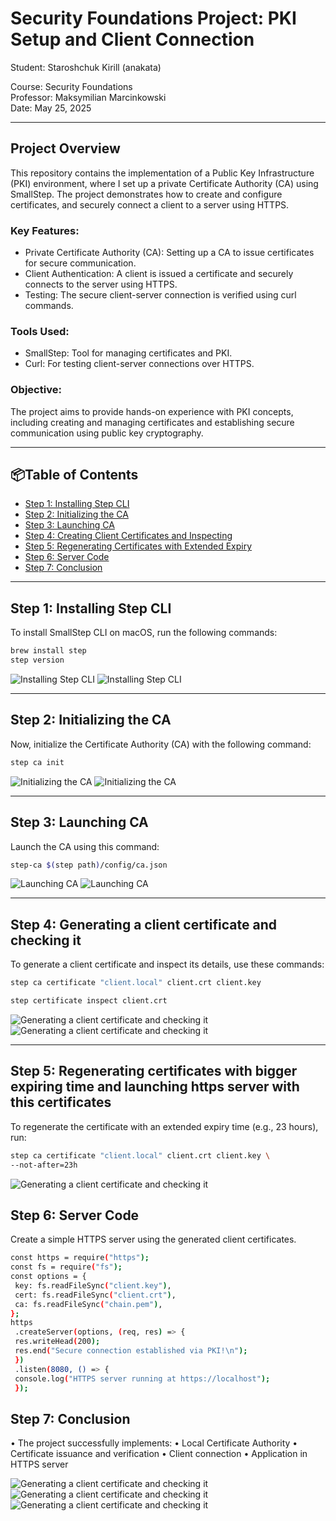 # Security Foundations Project: PKI Setup and Client Connection

Student: Staroshchuk Kirill (anakata) 

Course: Security Foundations  
Professor: Maksymilian Marcinkowski  
Date: May 25, 2025

---

## Project Overview

This repository contains the implementation of a Public Key Infrastructure (PKI) environment, where I set up a private Certificate Authority (CA) using SmallStep. The project demonstrates how to create and configure certificates, and securely connect a client to a server using HTTPS.

### Key Features:
- Private Certificate Authority (CA): Setting up a CA to issue certificates for secure communication.
- Client Authentication: A client is issued a certificate and securely connects to the server using HTTPS.
- Testing: The secure client-server connection is verified using curl commands.

### Tools Used:
- SmallStep: Tool for managing certificates and PKI.
- Curl: For testing client-server connections over HTTPS.

### Objective:
The project aims to provide hands-on experience with PKI concepts, including creating and managing certificates and establishing secure communication using public key cryptography.

---

## 📦Table of Contents

- [Step 1: Installing Step CLI](#step-1-installing-stepcli)
- [Step 2: Initializing the CA](#step-2-initializing-the-ca)
- [Step 3: Launching CA](#step-3-launching-ca)
- [Step 4: Creating Client Certificates and Inspecting](#step-4-creating-client-certificates-and-inspecting)
- [Step 5: Regenerating Certificates with Extended Expiry](#step-5-regenerating-certificates-with-extended-expiry)
- [Step 6: Server Code](#step-6-server-code)
- [Step 7: Conclusion](#step-7-conclusion)


---

## Step 1: Installing Step CLI
To install SmallStep CLI on macOS, run the following commands:

```bash
brew install step
step version
```
![Installing Step CLI](./screenshots/brewinstall1.png) 
![Installing Step CLI](./screenshots/brewinstall2.png) 

---

## Step 2: Initializing the CA
Now, initialize the Certificate Authority (CA) with the following command:
```bash
step ca init
```
![Initializing the CA](./screenshots/stepcainit3.png) 
![Initializing the CA](./screenshots/stepcainit2.png) 


---

## Step 3: Launching CA
Launch the CA using this command:
```bash
step-ca $(step path)/config/ca.json
```
![Launching CA](./screenshots/json.png) 
![Launching CA](./screenshots/json.png) 

---

## Step 4: Generating a client certificate and checking it 
To generate a client certificate and inspect its details, use these commands:
```bash
step ca certificate "client.local" client.crt client.key 

step certificate inspect client.crt 
```
![Generating a client certificate and checking it](./screenshots/stepcacertificate.png)
![Generating a client certificate and checking it](./screenshots/stepcasertificate2.png)

---

## Step 5: Regenerating certificates with bigger expiring time and launching https server with this certificates
To regenerate the certificate with an extended expiry time (e.g., 23 hours), run:
```bash
step ca certificate "client.local" client.crt client.key \
--not-after=23h
```
![Generating a client certificate and checking it](./screenshots/clientlocal.png)

## Step 6: Server Code
Create a simple HTTPS server using the generated client certificates. 
```bash
const https = require("https");
const fs = require("fs");
const options = {
 key: fs.readFileSync("client.key"),
 cert: fs.readFileSync("client.crt"),
 ca: fs.readFileSync("chain.pem"),
};
https
 .createServer(options, (req, res) => {
 res.writeHead(200);
 res.end("Secure connection established via PKI!\n");
 })
 .listen(8080, () => {
 console.log("HTTPS server running at https://localhost");
 });

```


## Step 7: Conclusion

• The project successfully implements:
• Local Certificate Authority
• Certificate issuance and verification
• Client connection
• Application in HTTPS server

![Generating a client certificate and checking it](./screenshots/serverinfo.png)
![Generating a client certificate and checking it](./screenshots/serverinfo2.png)
![Generating a client certificate and checking it](./screenshots/serverinfo3.png)
